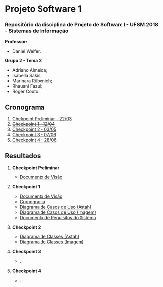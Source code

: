 # Projeto Software 1

### Repositório da disciplina de Projeto de Software I - UFSM 2018 - Sistemas de Informação ###

**Professor:**
- Daniel Welfer.

**Grupo 2 - Tema 2:**  
- Adriano Almeida;  
- Isabella Sakis;  
- Marinara Rübenich;  
- Rhauani Fazul;  
- Roger Couto.

## Cronograma
1. [~~Chekpoint Preliminar - 22/03~~](Checkpoint_Preliminar)
1. [~~Checkpoint 1 -	12/04~~](Checkpoint_1)
1. [Checkpoint 2 -	03/05](Checkpoint_2)
1. [Checkpoint 3 -	07/06](Checkpoint_3)
1. [Checkpoint 4 -	28/06](Checkpoint_4)


## Resultados

1. **Checkpoint Preliminar**
    * [Documento de Visão](Checkpoint_1/Documento_Visão.pdf)

1. **Checkpoint 1**
    * [Documento de Visão](Checkpoint_1/DocumentoVisão.pdf)
    * [Cronograma](Checkpoint_1/Cronograma(ProjectLibre).pod)
    * [Diagrama de Casos de Uso (Astah)](Checkpoint_1/UseCaseDiagram-PSI.asta)
    * [Diagrama de Casos de Uso (Imagem)](Checkpoint_1/UseCaseDiagram-PSI.png)
    * [Documento de Requisitos do Sistema](Checkpoint_1/DRS.pdf)
    
1. **Checkpoint 2**
    * [Diagrama de Classes (Astah)](Checkpoint_2/ClassDiagram-PSI.asta)
    * [Diagrama de Classes (Imagem)](Checkpoint_2/ClassDiagram-PSI.jpg)
    
1. **Checkpoint 3**
    * .
    
1. **Checkpoint 4**
    * .
